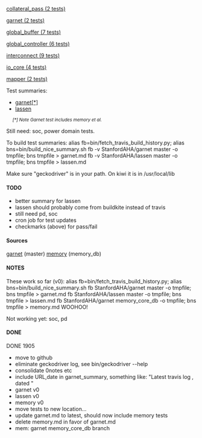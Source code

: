 [collateral_pass (2 tests)](https://github.com/StanfordAHA/garnet/tree/master/tests/test_collateral_pass)

[garnet (2 tests)](         https://github.com/StanfordAHA/garnet/tree/master/tests/test_garnet)

[global_buffer (7 tests)](https://github.com/StanfordAHA/garnet/tree/master/tests/test_global_buffer)

[global_controller (6 tests)](https://github.com/StanfordAHA/garnet/tree/master/tests/test_global_controller)

[interconnect (9 tests)](https://github.com/StanfordAHA/garnet/tree/master/tests/test_interconnect)

[io_core (4 tests)](https://github.com/StanfordAHA/garnet/tree/master/tests/test_io_core)

[mapper (2 tests)](https://github.com/StanfordAHA/garnet/tree/master/tests/test_mapper)





Test summaries:
* [garnet\[*\]](garnet.md)
* [lassen](lassen.md)

<small><i>
&nbsp;&nbsp;&nbsp;&nbsp; [*] Note Garnet test includes memory et al.
</i></small>

Still need: soc, power domain tests.

To build test summaries:
  alias fb=bin/fetch_travis_build_history.py; alias bns=bin/build_nice_summary.sh
  fb -v StanfordAHA/garnet master -o tmpfile; bns tmpfile > garnet.md
  fb -v StanfordAHA/lassen master -o tmpfile; bns tmpfile > lassen.md


Make sure "geckodriver" is in your path. On kiwi it is in /usr/local/lib

#### TODO
- better summary for lassen
- lassen should probably come from buildkite instead of travis
- still need pd, soc
- cron job for test updates
- checkmarks (above) for pass/fail



#### Sources
[garnet](https://travis-ci.com/StanfordAHA/garnet/branches) (master)
[memory](https://travis-ci.com/StanfordAHA/garnet/branches) (memory_db)



#### NOTES
These work so far (v0):
  alias fb=bin/fetch_travis_build_history.py; alias bns=bin/build_nice_summary.sh
  fb StanfordAHA/garnet master -o tmpfile; bns tmpfile > garnet.md
  fb StanfordAHA/lassen master -o tmpfile; bns tmpfile > lassen.md
  fb StanfordAHA/garnet memory_core_db -o tmpfile; bns tmpfile > memory.md WOOHOO!

Not working yet: soc, pd


#### DONE

DONE 1905
- move to github
- eliminate geckodriver log, see bin/geckodriver --help
- consolidate 0notes etc
- include URL,date in garnet_summary, something like:
  "Latest travis log <url>, dated <date>"
- garnet v0
- lassen v0
- memory v0
- move tests to new location...
- update garnet.md to latest, should now include memory tests
- delete memory.md in favor of garnet.md
- mem: garnet memory_core_db branch


</pre>








